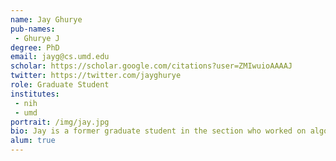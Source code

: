 ```yaml
---
name: Jay Ghurye
pub-names:
 - Ghurye J
degree: PhD
email: jayg@cs.umd.edu
scholar: https://scholar.google.com/citations?user=ZMIwuioAAAAJ
twitter: https://twitter.com/jayghurye
role: Graduate Student
institutes:
 - nih
 - umd
portrait: /img/jay.jpg
bio: Jay is a former graduate student in the section who worked on algorithms for genome and metagenome scaffolding. He completed his PhD at the University of Maryland in 2018 under the advising of Mihai Pop and is currently a Senior Bioinformatics Scientist at Dovetail Genomics.
alum: true
---
```

